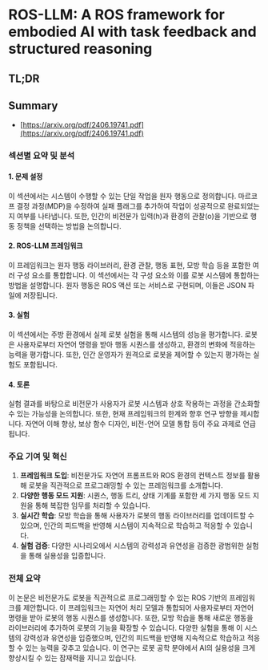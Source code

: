 # ROS-LLM: A ROS framework for embodied AI with task feedback and structured reasoning
## TL;DR
## Summary
- [https://arxiv.org/pdf/2406.19741.pdf](https://arxiv.org/pdf/2406.19741.pdf)

### 섹션별 요약 및 분석

#### 1. 문제 설정
이 섹션에서는 시스템이 수행할 수 있는 단일 작업을 원자 행동으로 정의합니다. 마르코프 결정 과정(MDP)을 수정하여 실패 플래그를 추가하여 작업이 성공적으로 완료되었는지 여부를 나타냅니다. 또한, 인간의 비전문가 입력(h)과 환경의 관찰(o)을 기반으로 행동 정책을 선택하는 방법을 논의합니다.

#### 2. ROS-LLM 프레임워크
이 프레임워크는 원자 행동 라이브러리, 환경 관찰, 행동 표현, 모방 학습 등을 포함한 여러 구성 요소를 통합합니다. 이 섹션에서는 각 구성 요소와 이를 로봇 시스템에 통합하는 방법을 설명합니다. 원자 행동은 ROS 액션 또는 서비스로 구현되며, 이들은 JSON 파일에 저장됩니다.

#### 3. 실험
이 섹션에서는 주방 환경에서 실제 로봇 실험을 통해 시스템의 성능을 평가합니다. 로봇은 사용자로부터 자연어 명령을 받아 행동 시퀀스를 생성하고, 환경의 변화에 적응하는 능력을 평가합니다. 또한, 인간 운영자가 원격으로 로봇을 제어할 수 있는지 평가하는 실험도 포함됩니다.

#### 4. 토론
실험 결과를 바탕으로 비전문가 사용자가 로봇 시스템과 상호 작용하는 과정을 간소화할 수 있는 가능성을 논의합니다. 또한, 현재 프레임워크의 한계와 향후 연구 방향을 제시합니다. 자연어 이해 향상, 보상 함수 디자인, 비전-언어 모델 통합 등이 주요 과제로 언급됩니다.

### 주요 기여 및 혁신
1. **프레임워크 도입**: 비전문가도 자연어 프롬프트와 ROS 환경의 컨텍스트 정보를 활용해 로봇을 직관적으로 프로그래밍할 수 있는 프레임워크를 소개합니다.
2. **다양한 행동 모드 지원**: 시퀀스, 행동 트리, 상태 기계를 포함한 세 가지 행동 모드 지원을 통해 복잡한 임무를 처리할 수 있습니다.
3. **실시간 학습**: 모방 학습을 통해 사용자가 로봇의 행동 라이브러리를 업데이트할 수 있으며, 인간의 피드백을 반영해 시스템이 지속적으로 학습하고 적응할 수 있습니다.
4. **실험 검증**: 다양한 시나리오에서 시스템의 강력성과 유연성을 검증한 광범위한 실험을 통해 실용성을 입증합니다.

### 전체 요약
이 논문은 비전문가도 로봇을 직관적으로 프로그래밍할 수 있는 ROS 기반의 프레임워크를 제안합니다. 이 프레임워크는 자연어 처리 모델과 통합되어 사용자로부터 자연어 명령을 받아 로봇의 행동 시퀀스를 생성합니다. 또한, 모방 학습을 통해 새로운 행동을 라이브러리에 추가하여 로봇의 기능을 확장할 수 있습니다. 다양한 실험을 통해 이 시스템의 강력성과 유연성을 입증했으며, 인간의 피드백을 반영해 지속적으로 학습하고 적응할 수 있는 능력을 갖추고 있습니다. 이 연구는 로봇 공학 분야에서 AI의 실용성을 크게 향상시킬 수 있는 잠재력을 지니고 있습니다.